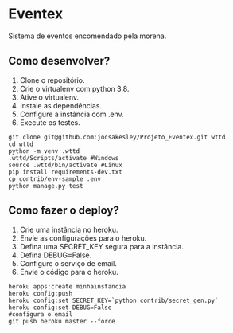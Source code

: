 # Eventex

Sistema de eventos encomendado pela morena.

## Como desenvolver?

1. Clone o repositório.
2. Crie o virtualenv com python 3.8.
3. Ative o virtualenv.
4. Instale as dependências.
5. Configure a instância com .env.
6. Execute os testes.

```console
git clone git@github.com:jocsakesley/Projeto_Eventex.git wttd
cd wttd
python -m venv .wttd
.wttd/Scripts/activate #Windows
source .wttd/bin/activate #Linux
pip install requirements-dev.txt
cp contrib/env-sample .env
python manage.py test
```

## Como fazer o deploy?

1. Crie uma instância no heroku.
2. Envie as configurações para o heroku.
3. Defina uma SECRET_KEY segura para a instância.
4. Defina DEBUG=False.
5. Configure o serviço de email.
6. Envie o código para o heroku.

```console
heroku apps:create minhainstancia
heroku config:push
heroku config:set SECRET_KEY=`python contrib/secret_gen.py`
heroku config:set DEBUG=False
#configura o email
git push heroku master --force 
```